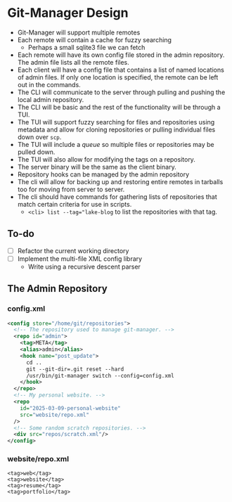 # Git-Manager Design

- Git-Manager will support multiple remotes
- Each remote will contain a cache for fuzzy searching
  - Perhaps a small sqlite3 file we can fetch
- Each remote will have its own config file stored in the
  admin repository. The admin file lists all the remote
  files.
- Each client will have a config file that contains a list
  of named locations of admin files. If only one location
  is specified, the remote can be left out in the commands.
- The CLI will communicate to the server through pulling and
  pushing the local admin repository.
- The CLI will be basic and the rest of the functionality
  will be through a TUI.
- The TUI will support fuzzy searching for files and
  repositories using metadata and allow for cloning
  repositories or pulling individual files down over `scp`.
- The TUI will include a *queue* so multiple files or
  repositories may be pulled down.
- The TUI will also allow for modifying the tags on a
  repository.
- The server binary will be the same as the client binary.
- Repository hooks can be managed by the admin repository
- The cli will allow for backing up and restoring entire
  remotes in tarballs too for moving from server to server.
- The cli should have commands for gathering lists of
  repositories that match certain criteria for use in
  scripts.
  - `<cli> list --tag="lake-blog` to list the
  repositories with that tag.

## To-do

- [ ] Refactor the current working directory
- [ ] Implement the multi-file XML config library
  - Write using a recursive descent parser

## The Admin Repository

### config.xml

```xml
<config store="/home/git/repositories">
  <!-- The repository used to manage git-manager. -->
  <repo id="admin">
    <tag>META</tag>
    <alias>admin</alias>
    <hook name="post_update">
      cd ..
      git --git-dir=.git reset --hard
      /usr/bin/git-manager switch --config=config.xml
    </hook>
  </repo>
  <!-- My personal website. -->
  <repo
    id="2025-03-09-personal-website"
    src="website/repo.xml"
  />
  <!-- Some random scratch repositories. -->
  <div src="repos/scratch.xml"/>
</config>
```

### website/repo.xml

```
<tag>web</tag>
<tag>website</tag>
<tag>resume</tag>
<tag>portfolio</tag>
```
